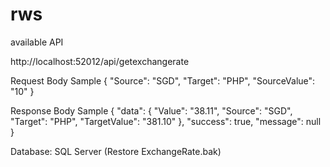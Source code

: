 # rws

available API

http://localhost:52012/api/getexchangerate

Request Body Sample
{
"Source": "SGD",
"Target": "PHP",
"SourceValue": "10"
}

Response Body Sample
{
    "data": {
        "Value": "38.11",
        "Source": "SGD",
        "Target": "PHP",
        "TargetValue": "381.10"
    },
    "success": true,
    "message": null
}


Database: SQL Server (Restore ExchangeRate.bak)
